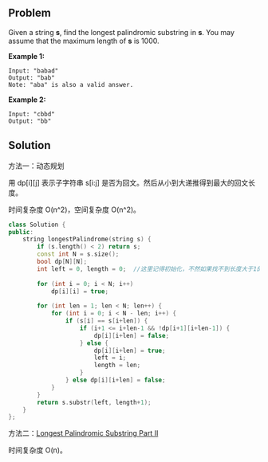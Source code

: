 ## Problem

Given a string **s**, find the longest palindromic substring in **s**. You may assume that the maximum length of **s** is 1000.

**Example 1:**

```
Input: "babad"
Output: "bab"
Note: "aba" is also a valid answer.
```

**Example 2:**

```
Input: "cbbd"
Output: "bb"
```



## Solution

方法一：动态规划

用 dp[i]\[j] 表示子字符串 s[i:j] 是否为回文。然后从小到大递推得到最大的回文长度。

时间复杂度 O(n^2)，空间复杂度 O(n^2)。

```cpp
class Solution {
public:
    string longestPalindrome(string s) {
        if (s.length() < 2) return s;
        const int N = s.size();
        bool dp[N][N];
        int left = 0, length = 0;  //这里记得初始化，不然如果找不到长度大于1的回文时，就会出错
        
        for (int i = 0; i < N; i++) 
            dp[i][i] = true;
        
        for (int len = 1; len < N; len++) {
            for (int i = 0; i < N - len; i++) {
                if (s[i] == s[i+len]) {
                    if (i+1 <= i+len-1 && !dp[i+1][i+len-1]) {
                        dp[i][i+len] = false;
                    } else {
                        dp[i][i+len] = true;
                        left = i;
                        length = len;
                    }
                } else dp[i][i+len] = false;
            }
        }
        return s.substr(left, length+1);
    }
};
```

方法二：[Longest Palindromic Substring Part II](https://articles.leetcode.com/longest-palindromic-substring-part-ii/) 

时间复杂度 O(n)。

